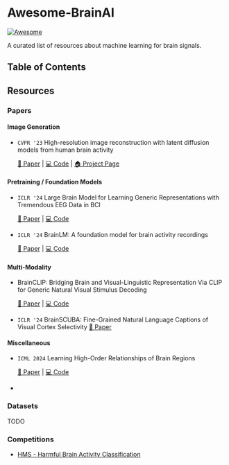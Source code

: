 # Awesome-BrainAI
[![Awesome](https://cdn.rawgit.com/sindresorhus/awesome/d7305f38d29fed78fa85652e3a63e154dd8e8829/media/badge.svg)](https://github.com/sindresorhus/awesome)

A curated list of resources about machine learning for brain signals.

## Table of Contents




## Resources
### Papers
#### Image Generation

- `CVPR '23` High-resolution image reconstruction with latent diffusion models from human brain activity
  
  [📖 Paper](https://openaccess.thecvf.com/content/CVPR2023/html/Takagi_High-Resolution_Image_Reconstruction_With_Latent_Diffusion_Models_From_Human_Brain_CVPR_2023_paper.html) | [💻 Code](https://github.com/yu-takagi/StableDiffusionReconstruction?tab=readme-ov-file) | [🏠 Project Page](https://sites.google.com/view/stablediffusion-with-brain/)


#### Pretraining / Foundation Models
- `ICLR '24` Large Brain Model for Learning Generic Representations with Tremendous EEG Data in BCI
  
  [📖 Paper](https://openreview.net/forum?id=QzTpTRVtrP) | [💻 Code](https://github.com/935963004/LaBraM)
- `ICLR '24` BrainLM: A foundation model for brain activity recordings
  
  [📖 Paper](https://www.biorxiv.org/content/10.1101/2023.09.12.557460v2.abstract) | [💻 Code](https://github.com/vandijklab/BrainLM)

<!-- - Towards Neural Foundation Models for Vision: Aligning EEG, MEG and fMRI Representations to Perform Decoding, Encoding and Modality Conversion
  [📖 Paper](https://openreview.net/forum?id=nxoKCdmteM) -->



#### Multi-Modality
- BrainCLIP: Bridging Brain and Visual-Linguistic Representation Via CLIP for Generic Natural Visual Stimulus Decoding

  [📖 Paper](https://arxiv.org/abs/2302.12971) | [💻 Code](https://github.com/YulongBonjour/BrainCLIP.git)

- `ICLR '24` BrainSCUBA: Fine-Grained Natural Language Captions of Visual Cortex Selectivity
  [📖 Paper](https://arxiv.org/abs/2310.04420)



#### Miscellaneous
- `ICML 2024` Learning High-Order Relationships of Brain Regions
  
  [📖 Paper](https://arxiv.org/pdf/2312.02203) | [💻 Code](https://github.com/Graph-and-Geometric-Learning/HyBRiD)
- 


### Datasets
TODO


### Competitions
- [HMS - Harmful Brain Activity Classification](https://www.kaggle.com/competitions/hms-harmful-brain-activity-classification)
